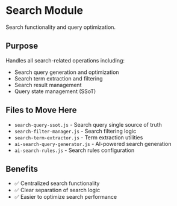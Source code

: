 # Search Module

Search functionality and query optimization.

## Purpose

Handles all search-related operations including:
- Search query generation and optimization
- Search term extraction and filtering
- Search result management
- Query state management (SSoT)

## Files to Move Here

- `search-query-ssot.js` - Search query single source of truth
- `search-filter-manager.js` - Search filtering logic
- `search-term-extractor.js` - Term extraction utilities
- `ai-search-query-generator.js` - AI-powered search generation
- `ai-search-rules.js` - Search rules configuration

## Benefits

- ✅ Centralized search functionality
- ✅ Clear separation of search logic
- ✅ Easier to optimize search performance 